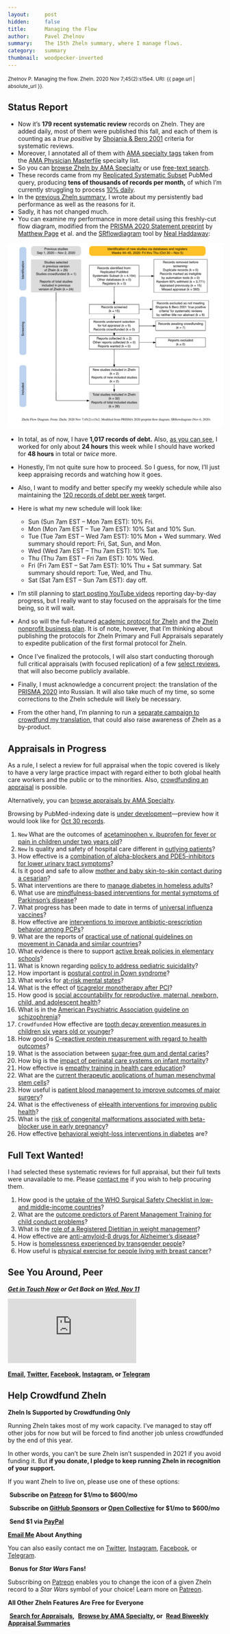 ```yaml
---
layout:     post
hidden:     false
title:      Managing the Flow
author:     Pavel Zhelnov
summary:    The 15th Zheln summary, where I manage flows.
category:   summary
thumbnail:  woodpecker-inverted
---
```


<small>Zhelnov P. Managing the flow. Zheln. 2020 Nov 7;45(2):s15e4. URI: {{ page.url | absolute_url }}.</small>

## Status Report

* Now it’s **179 recent systematic review** records on Zheln. They are added daily, most of them were published this fall, and each of them is counting as a _true positive_ by [Shojania & Bero 2001](https://www.researchgate.net/publication/11820967_Taking_Advantage_of_the_Explosion_of_Systematic_Reviews_An_Efficient_MEDLINE_Search_Strategy) criteria for systematic reviews.
* Moreover, I annotated all of them with [AMA specialty tags](https://github.com/p1m-ortho/qs-global-ortho-search-queries/blob/1c90dfbbbbb9f85603f2686d1132039922dad874/zheln/zheln_ama_specialty_tags.csv) taken from the [AMA Physician Masterfile](https://www.ama-assn.org/practice-management/masterfile/ama-physician-masterfile) specialty list.
* So you can [browse Zheln by AMA Specialty](/browse/) or use [free-text search](/search/).
* These records came from my [Replicated Systematic Subset](https://github.com/p1m-ortho/qs-global-ortho-search-queries/blob/00eae711e5b5c09b9b4181688f9a6191e42cb720/README.md#pubmed-search) PubMed query, producing **tens of thousands of records per month,** of which I’m currently struggling to process [10% daily](https://zheln.com/summary/2020/10/17/2/#there-has-been-an-awakening).
* In the [previous Zheln summary](https://zheln.com/summary/2020/11/04/1/), I wrote about my persistently bad performance as well as the reasons for it.
* Sadly, it has not changed much.
* You can examine my performance in more detail using this freshly-cut flow diagram, modified from the [PRISMA 2020 Statement preprint](https://doi.org/10.31222/osf.io/v7gm2) by [Matthew Page](https://twitter.com/mjpages) et al. and the [SRflowdiagram](https://github.com/nealhaddaway/SRflowdiagram) tool by [Neal Haddaway](https://twitter.com/nealhaddaway):

![Zheln Flow Diagram for Nov 7, 2020](/fd/2020-11-07-2.png)

* In total, as of now, I have **1,017 records of debt.** Also, [as you can see](https://github.com/p1m-ortho/qs-global-ortho-search-queries/blob/b96852232d9e80babf7356497a947175b064ab7a/zheln/Worked_Time_Log.md), I worked for only about **24 hours** this week while I should have worked for **48 hours** in total or _twice_ more.
* Honestly, I’m not quite sure how to proceed. So I guess, for now, I’ll just keep appraising records and watching how it goes.
* Also, I want to modify and better specify my weekly schedule while also maintaining the [120 records of debt per week](https://zheln.com/summary/2020/10/31/2/#whats-gonna-happen-in-november) target.
* Here is what my new schedule will look like:
    
    * Sun (Sun 7am EST – Mon 7am EST): 10% Fri.
    * Mon (Mon 7am EST – Tue 7am EST): 10% Sat and 10% Sun.
    * Tue (Tue 7am EST – Wed 7am EST): 10% Mon + Wed summary. Wed summary should report: Fri, Sat, Sun, and Mon.
    * Wed (Wed 7am EST – Thu 7am EST): 10% Tue.
    * Thu (Thu 7am EST – Fri 7am EST): 10% Wed.
    * Fri (Fri 7am EST – Sat 7am EST): 10% Thu + Sat summary. Sat summary should report: Tue, Wed, and Thu.
    * Sat (Sat 7am EST – Sun 7am EST): day off.

* I’m still planning to [start posting YouTube videos](https://github.com/drzhelnov/zheln.github.io/issues/87) reporting day-by-day progress, but I really want to stay focused on the appraisals for the time being, so it will wait.
* And so will the full-featured [academic protocol for Zheln](https://github.com/drzhelnov/zheln.github.io/projects/2) and the [Zheln nonprofit business plan](https://github.com/drzhelnov/zheln.github.io/projects/4). It is of note, however, that I’m thinking about publishing the protocols for Zheln Primary and Full Appraisals separately to expedite publication of the first formal protocol for Zheln.
* Once I’ve finalized the protocols, I will also start conducting thorough full critical appraisals (with focused replication) of a few [select reviews](#appraisals-in-progress), that will also become publicly available.
* Finally, I must acknowledge a concurrent project: the translation of the [PRISMA 2020](https://doi.org/10.17605/OSF.IO/P93GE) into Russian. It will also take much of my time, so some corrections to the Zheln schedule will likely be necessary.
* From the other hand, I’m planning to run a [separate campaign to crowdfund my translation](https://zhelnov-to-editors.github.io/), that could also raise awareness of Zheln as a by-product.

## Appraisals in Progress

As a rule, I select a review for full appraisal when the topic covered is likely to have a very large practice impact with regard either to both global health care workers and the public or to the minorities. Also, [crowdfunding an appraisal](#help-crowdfund-zheln) is possible.

Alternatively, you can [browse appraisals by AMA Specialty](/browse/).

Browsing by PubMed-indexing date is [under development](https://github.com/drzhelnov/zheln.github.io/issues/88)—preview how it would look like for [Oct 30 records](https://zheln.com/day/2020/10/30/).

1. `New` What are the outcomes of [acetaminophen v. ibuprofen for fever or pain in children under two years old](https://zheln.com/record/2020/10/30/26/)?
2. `New` Is quality and safety of hospital care different in [outlying patients](https://zheln.com/record/2020/10/30/724/)?
3. How effective is a [combination of alpha-blockers and PDE5-inhibitors for lower urinary tract symptoms](https://zheln.com/record/2020/10/30/178/)?
4. Is it good and safe to allow [mother and baby skin-to-skin contact during a cesarian](https://zheln.com/record/2020/10/24/75/)?
5. What interventions are there to [manage diabetes in homeless adults](https://zheln.com/record/2020/10/24/88/)?
6. What use are [mindfulness-based interventions for mental symptoms of Parkinson’s disease](https://zheln.com/record/2020/10/24/99/)?
7. What progress has been made to date in terms of [universal influenza vaccines](https://zheln.com/record/2020/10/24/177/)?
8. How effective are [interventions to improve antibiotic-prescription behavior among PCPs](https://zheln.com/record/2020/10/23/235/)?
9. What are the reports of [practical use of national guidelines on movement in Canada and similar countries](https://zheln.com/record/2020/10/16/357/)?
10. What evidence is there to support [active break policies in elementary schools](https://zheln.com/record/2020/10/16/425/)?
11. What is known regarding [policy to address pediatric suicidality](https://zheln.com/record/2020/10/19/267/)?
12. How important is [postural control in Down syndrome](https://zheln.com/record/2020/10/14/28/)?
13. What works for [at-risk mental states](https://zheln.com/record/2020/10/14/87/)?
14. What is the effect of [ticagrelor monotherapy after PCI](https://zheln.com/record/2020/10/09/15/)?
15. How good is [social accountability for reproductive, maternal, newborn, child, and adolescent health](https://zheln.com/record/2020/10/09/17/)?
16. What is in the [American Psychiatric Association guideline on schizophrenia](https://zheln.com/record/2020/10/09/302/)?
17. `Crowdfunded` How effective are [tooth decay prevention measures in children six years old or younger](https://zheln.com/record/2020/09/27/19/)?
18. How good is [C-reactive protein measurement with regard to health outcomes](https://zheln.com/record/2020/09/27/10/)?
19. What is the association between [sugar-free gum and dental caries](https://zheln.com/record/2020/09/27/21/)?
20. How big is the [impact of perinatal care systems on infant mortality](https://zheln.com/record/2020/09/27/36/)?
21. How effective is [empathy training in health care education](https://zheln.com/record/2020/09/27/37/)?
22. What are the [current therapeutic applications of human mesenchymal stem cells](https://zheln.com/record/2020/09/27/45/)?
23. How useful is [patient blood management to improve outcomes of major surgery](https://zheln.com/record/2020/09/27/46/)?
24. What is the effectiveness of [eHealth interventions for improving public health](https://zheln.com/record/2020/10/02/345/)?
25. What is the [risk of congenital malformations associated with beta-blocker use in early pregnancy](/record/2020/09/27/6/)?
26. How effective [behavioral weight-loss interventions in diabetes](/record/2020/09/02/1/) are?

## Full Text Wanted!

I had selected these systematic reviews for full appraisal, but their full texts were unavailable to me. Please [contact me](#see-you-around-peer) if you wish to help procuring them.

1. How good is the [uptake of the WHO Surgical Safety Checklist in low- and middle-income countries](https://zheln.com/record/2020/10/16/49/)?
1. What are the [outcome predictors of Parent Management Training for child conduct problems](https://zheln.com/record/2020/10/19/44/)?
1. What is the [role of a Registered Dietitian in weight management](https://zheln.com/record/2020/10/19/210/)?
1. How effective are [anti-amyloid-β drugs for Alzheimer’s disease](https://zheln.com/record/2020/10/14/116/)?
1. How is [homelessness experienced by transgender people](https://zheln.com/record/2020/09/27/7/)?
1. How useful is [physical exercise for people living with breast cancer](https://zheln.com/record/2020/09/27/47/)?

## See You Around, Peer

<i class="far fa-comments"></i> _**[Get in Touch Now](https://twitter.com/drzhelnov) or Get Back on [Wed, Nov 11](https://github.com/drzhelnov/zheln.github.io/milestone/52)**_

<div class="video-container"><iframe src="https://www.youtube.com/embed/1vcZ_xTLiVI" frameborder="0" allow="accelerometer; autoplay; clipboard-write; encrypted-media; gyroscope; picture-in-picture" allowfullscreen></iframe></div>

**[Email](mailto:pavel@zheln.com), [Twitter](https://twitter.com/drzhelnov), [Facebook](https://facebook.com/drzhelnov), [Instagram](https://instagram.com/igzheln), or [Telegram](https://t.me/drzhelnov)**

## Help Crowdfund Zheln

**Zheln Is Supported by Crowdfunding Only**

Running Zheln takes most of my work capacity. I’ve managed to stay off other jobs for now but will be forced to find another job unless crowdfunded by the end of this year.

In other words, you can’t be sure Zheln isn’t suspended in 2021 if you avoid funding it. But **if you donate, I pledge to keep running Zheln in recognition of your support.**

If you want Zheln to live on, please use one of these options:

<i class="fab fa-patreon"></i>&nbsp;**Subscribe on [Patreon](https://patreon.com/zheln) for $1/mo to $600/mo**

<i class="fab fa-github-alt"></i>&nbsp;**Subscribe on [GitHub Sponsors](https://github.com/sponsors/drzhelnov) or [Open Collective](https://opencollective.com/zheln) for $1/mo to $600/mo**

<i class="fab fa-cc-paypal"></i>&nbsp;**Send $1 via [PayPal](https://paypal.me/pjelnov)**

<i class="fas fa-envelope"></i> **[Email Me](mailto:pavel@zheln.com) About Anything**

You can also easily contact me on [Twitter](https://twitter.com/drzhelnov), [Instagram](https://instagram.com/igzheln), [Facebook](https://facebook.com/drzhelnov), or [Telegram](https://t.me/drzhelnov).

<i class="far fa-grin-alt"></i>&nbsp;**Bonus for _Star Wars_ Fans!**

Subscribing on [Patreon](https://patreon.com/zheln) enables you to change the icon of a given Zheln record to a _Star Wars_ symbol of your choice! Learn more on [Patreon](https://patreon.com/zheln).

**All Other Zheln Features Are Free for Everyone**

<i class="fa fa-search"></i>&nbsp;**[Search for Appraisals](https://zheln.com/search),** <i class="fas fa-user-md"></i>&nbsp;**[Browse by AMA Specialty](https://zheln.com/browse), or** <i class="fa fa-home"></i>&nbsp;**[Read Biweekly Appraisal Summaries](https://zheln.com)**
